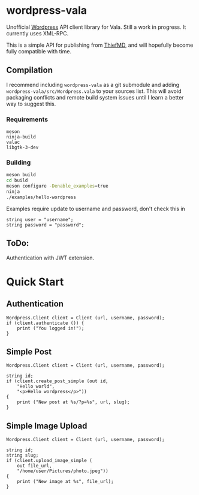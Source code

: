 # wordpress-vala

Unofficial [Wordpress](https://wordpress.org/) API client library for Vala. Still a work in progress. It currently uses XML-RPC.

This is a simple API for publishing from [ThiefMD](https://thiefmd.com), and will hopefully become fully compatible with time.

## Compilation

I recommend including `wordpress-vala` as a git submodule and adding `wordpress-vala/src/Wordpress.vala` to your sources list. This will avoid packaging conflicts and remote build system issues until I learn a better way to suggest this.

### Requirements

```
meson
ninja-build
valac
libgtk-3-dev
```

### Building

```bash
meson build
cd build
meson configure -Denable_examples=true
ninja
./examples/hello-wordpress
```

Examples require update to username and password, don't check this in

```
string user = "username";
string password = "password";
```

## ToDo:

Authentication with JWT extension.

# Quick Start

## Authentication

```vala
Wordpress.Client client = Client (url, username, password);
if (client.authenticate ()) {
    print ("You logged in!");
}
```

## Simple Post

```vala
Wordpress.Client client = Client (url, username, password);

string id;
if (client.create_post_simple (out id,
    "Hello world",
    "<p>Hello wordpress</p>"))
{
    print ("New post at %s/?p=%s", url, slug);
}
```

## Simple Image Upload

```vala
Wordpress.Client client = Client (url, username, password);

string id;
string slug;
if (client.upload_image_simple (
    out file_url,
    "/home/user/Pictures/photo.jpeg"))
{
    print ("New image at %s", file_url);
}
```